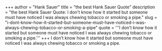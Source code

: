 +++
author = "Hank Sauer"
title = "the best Hank Sauer Quote"
description = "the best Hank Sauer Quote: I don't know how it started but someone must have noticed I was always chewing tobacco or smoking a pipe."
slug = "i-dont-know-how-it-started-but-someone-must-have-noticed-i-was-always-chewing-tobacco-or-smoking-a-pipe"
quote = '''I don't know how it started but someone must have noticed I was always chewing tobacco or smoking a pipe.'''
+++
I don't know how it started but someone must have noticed I was always chewing tobacco or smoking a pipe.
